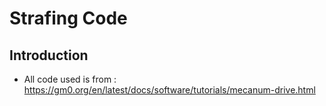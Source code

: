 # Strafing Code
## Introduction
- All code used is from : https://gm0.org/en/latest/docs/software/tutorials/mecanum-drive.html
